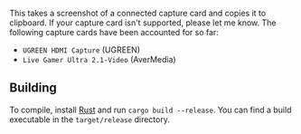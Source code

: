 This takes a screenshot of a connected capture card and copies it to clipboard. If your capture card isn't supported, please let me know. The following capture cards have been accounted for so far:

- `UGREEN HDMI Capture` (UGREEN)
- `Live Gamer Ultra 2.1-Video` (AverMedia)

## Building

To compile, install [Rust](https://www.rust-lang.org/) and run `cargo build --release`. You can find a build executable in the `target/release` directory.
